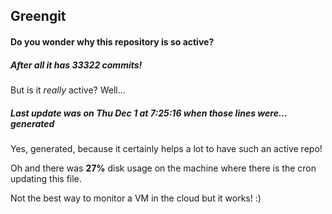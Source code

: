 ## Greengit

#### Do you wonder why this repository is so active?

##### After all it has 33322 commits!

But is it *really* active? Well...

##### Last update was on Thu Dec 1 at 7:25:16 when those lines were... generated

Yes, generated, because it certainly helps a lot to have such an active repo!

Oh and there was **27%** disk usage on the machine
where there is the cron updating this file.

Not the best way to monitor a VM in the cloud but it works! :)
